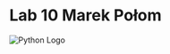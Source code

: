 # Lab 10 Marek Połom

![Python Logo](https://www.python.org/static/community_logos/python-logo.png "Sample inline image")